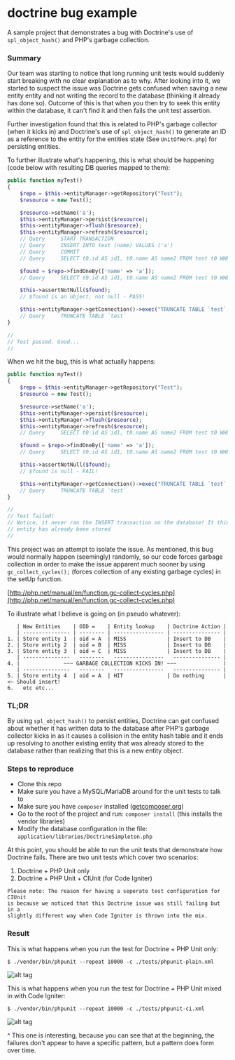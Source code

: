 # doctrine bug example

A sample project that demonstrates a bug with Doctrine's use of ```spl_object_hash()``` and PHP's garbage collection.

### Summary

Our team was starting to notice that long running unit tests would suddenly start breaking with no clear explanation as to why. After looking into it, we started to suspect the issue was Doctrine gets confused when saving a new entity entity and not writing the record to the database (thinking it already has done so). Outcome of this is that when you then try to seek this entity within the database, it can't find it and then fails the unit test assertion.

Further investigation found that this is related to PHP's garbage collector (when it kicks in) and Doctrine's use of ```spl_object_hash()``` to generate an ID as a reference to the entity for the entities state (See ```UnitOfWork.php```) for persisting entities.

To further illustrate what's happening, this is what should be happening (code below with resulting DB queries mapped to them):

```php
public function myTest()
{
	$repo = $this->entityManager->getRepository("Test");
	$resource = new Test();

	$resource->setName('a');
	$this->entityManager->persist($resource);
	$this->entityManager->flush($resource);
	$this->entityManager->refresh($resource);
	// Query     START TRANSACTION
	// Query     INSERT INTO test (name) VALUES ('a')
	// Query     COMMIT
	// Query     SELECT t0.id AS id1, t0.name AS name2 FROM test t0 WHERE t0.id = 1

	$found = $repo->findOneBy(['name' => 'a']);
	// Query     SELECT t0.id AS id1, t0.name AS name2 FROM test t0 WHERE t0.name = 'a' LIMIT 1

	$this->assertNotNull($found);
	// $found is an object, not null - PASS!

	$this->entityManager->getConnection()->exec("TRUNCATE TABLE `test`;");
	// Query     TRUNCATE TABLE `test`
}

//
// Test passed. Good...
//
```

When we hit the bug, this is what actually happens:

```php
public function myTest()
{
	$repo = $this->entityManager->getRepository("Test");
	$resource = new Test();

	$resource->setName('a');
	$this->entityManager->persist($resource);
	$this->entityManager->flush($resource);
	$this->entityManager->refresh($resource);
	// Query     SELECT t0.id AS id1, t0.name AS name2 FROM test t0 WHERE t0.id = 1

	$found = $repo->findOneBy(['name' => 'a']);
	// Query     SELECT t0.id AS id1, t0.name AS name2 FROM test t0 WHERE t0.name = 'a' LIMIT 1

	$this->assertNotNull($found);
	// $found is null - FAIL!

	$this->entityManager->getConnection()->exec("TRUNCATE TABLE `test`;");
	// Query     TRUNCATE TABLE `test`
}

//
// Test failed!
// Notice, it never ran the INSERT transaction on the database! It think's this
// entity has already been stored
//
```

This project was an attempt to isolate the issue. As mentioned, this bug would normally happen (seemingly) randomly, so our code forces garbage collection in order to make the issue apparent much sooner by using ```gc_collect_cycles();``` (forces collection of any existing garbage cycles) in the setUp function.

[http://php.net/manual/en/function.gc-collect-cycles.php](http://php.net/manual/en/function.gc-collect-cycles.php)

To illustrate what I believe is going on (in pseudo whatever):

```
   | New Entities    | OID =    | Entity lookup    | Doctrine Action |
   | --------------- | -------- | ---------------- | --------------- |
1. | Store entity 1  | oid = A  | MISS             | Insert to DB    |
2. | Store entity 2  | oid = B  | MISS             | Insert to DB    |
3. | Store entity 3  | oid = C  | MISS             | Insert to DB    |
   | ---------------   --------   ----------------   --------------- |
4. |              ~~~ GARBAGE COLLECTION KICKS IN! ~~~               |
   | ---------------   --------   ----------------   --------------- |
5. | Store entity 4  | oid = A  | HIT              | Do nothing      | <~ Should insert!
6.   etc etc...

```


### TL;DR

By using ```spl_object_hash()``` to persist entities, Doctrine can get confused about whether it has written data to the database after PHP's garbage collector kicks in as it causes a collision in the entity hash table and it ends up resolving to another existing entity that was already stored to the database rather than realizing that this is a new entity object.

### Steps to reproduce

* Clone this repo
* Make sure you have a MySQL/MariaDB around for the unit tests to talk to
* Make sure you have ```composer``` installed ([getcomposer.org](http://getcomposer.org))
* Go to the root of the project and run: ```composer install``` (this installs the vendor libraries)
* Modify the database configuration in the file: ```application/libraries/DoctrineSimpleton.php```

At this point, you should be able to run the unit tests that demonstrate how Doctrine fails. There are two unit tests which cover two scenarios:

1. Doctrine + PHP Unit only
2. Doctrine + PHP Unit + CIUnit (for Code Igniter)

````
Please note: The reason for having a seperate test configuration for CIUnit
is because we noticed that this Doctrine issue was still failing but in a
slightly different way when Code Igniter is thrown into the mix.
````

### Result

This is what happens when you run the test for Doctrine + PHP Unit only:

```$ ./vendor/bin/phpunit --repeat 10000 -c ./tests/phpunit-plain.xml```

![alt tag](http://i.imgur.com/JS7lQfC.gif)

This is what happens when you run the test for Doctrine + PHP Unit mixed in with Code Igniter:

```$ ./vendor/bin/phpunit --repeat 10000 -c ./tests/phpunit-ci.xml```

![alt tag](http://i.imgur.com/BDp2fjC.gif)

^ This one is interesting, because you can see that at the beginning, the failures don't appear to have a specific pattern, but a pattern does form over time.



